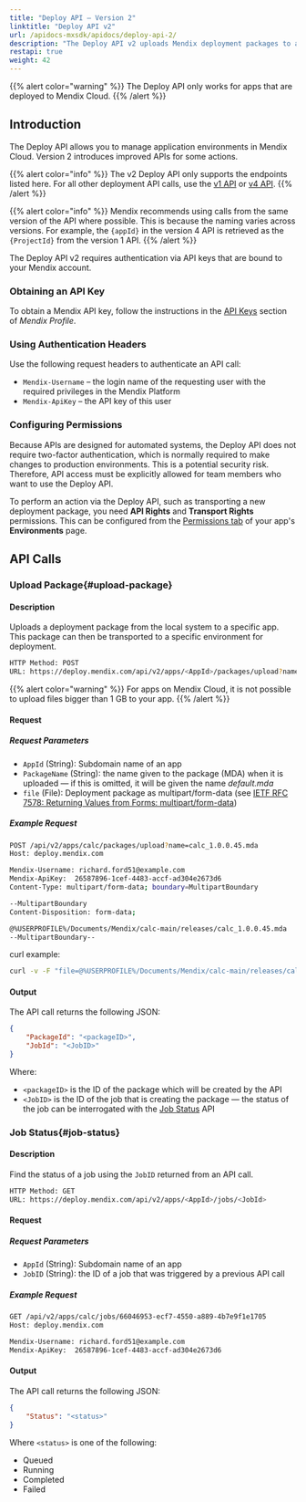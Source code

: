 ```yaml
---
title: "Deploy API – Version 2"
linktitle: "Deploy API v2"
url: /apidocs-mxsdk/apidocs/deploy-api-2/
description: "The Deploy API v2 uploads Mendix deployment packages to an app."
restapi: true
weight: 42
---
```


{{% alert color="warning" %}}
The Deploy API only works for apps that are deployed to Mendix Cloud.
{{% /alert %}}

## Introduction

The Deploy API allows you to manage application environments in Mendix Cloud. Version 2 introduces improved APIs for some actions.

{{% alert color="info" %}}
The v2 Deploy API only supports the endpoints listed here. For all other deployment API calls, use the [v1 API](/apidocs-mxsdk/apidocs/deploy-api/) or [v4 API](/apidocs-mxsdk/apidocs/deploy-api-4/).
{{% /alert %}}

{{% alert color="info" %}}
Mendix recommends using calls from the same version of the API where possible. This is because the naming varies across versions. For example, the `{appId}` in the version 4 API is retrieved as the `{ProjectId}` from the version 1 API.
{{% /alert %}}

The Deploy API v2 requires authentication via API keys that are bound to your Mendix account.

### Obtaining an API Key

To obtain a Mendix API key, follow the instructions in the [API Keys](/mendix-profile/user-settings/#profile-api-keys) section of *Mendix Profile*.

### Using Authentication Headers

Use the following request headers to authenticate an API call:

* `Mendix-Username` – the login name of the requesting user with the required privileges in the Mendix Platform
* `Mendix-ApiKey` – the API key of this user

### Configuring Permissions

Because APIs are designed for automated systems, the Deploy API does not require two-factor authentication, which is normally required to make changes to production environments. This is a potential security risk. Therefore, API access must be explicitly allowed for team members who want to use the Deploy API.

To perform an action via the Deploy API, such as transporting a new deployment package, you need **API Rights** and **Transport Rights** permissions. This can be configured from the [Permissions tab](/developerportal/deploy/node-permissions/#permissions-tab) of your app's **Environments** page.

## API Calls

### Upload Package{#upload-package}

#### Description

Uploads a deployment package from the local system to a specific app. This package can then be transported to a specific environment for deployment.

```bash
HTTP Method: POST
URL: https://deploy.mendix.com/api/v2/apps/<AppId>/packages/upload?name=<PackageName>
```

{{% alert color="warning" %}}
For apps on Mendix Cloud, it is not possible to upload files bigger than 1 GB to your app. 
{{% /alert %}}

#### Request

##### Request Parameters

* `AppId` (String): Subdomain name of an app
* `PackageName` (String): the name given to the package (MDA) when it is uploaded — if this is omitted, it will be given the name *default.mda*
* `file` (File): Deployment package as multipart/form-data (see [IETF RFC 7578: Returning Values from Forms: multipart/form-data](https://tools.ietf.org/html/rfc7578))

##### Example Request

<!--Check this is correct -->

```bash
POST /api/v2/apps/calc/packages/upload?name=calc_1.0.0.45.mda
Host: deploy.mendix.com

Mendix-Username: richard.ford51@example.com
Mendix-ApiKey:  26587896-1cef-4483-accf-ad304e2673d6
Content-Type: multipart/form-data; boundary=MultipartBoundary

--MultipartBoundary
Content-Disposition: form-data;

@%USERPROFILE%/Documents/Mendix/calc-main/releases/calc_1.0.0.45.mda
--MultipartBoundary--
```

curl example:

```bash
curl -v -F "file=@%USERPROFILE%/Documents/Mendix/calc-main/releases/calc_1.0.0.45.mda"  -X POST -H "Mendix-Username: richard.ford51@example.com" -H "Mendix-ApiKey: 26587896-1cef-4483-accf-ad304e2673d6" "https://deploy.mendix.com/api/v2/apps/calc/packages/upload?name=calc_1.0.0.45.mda"
```

#### Output

The API call returns the following JSON:

```json
{
    "PackageId": "<packageID>",
    "JobId": "<JobID>"
}
```

Where:

* `<packageID>` is the ID of the package which will be created by the API
* `<JobID>` is the ID of the job that is creating the package — the status of the job can be interrogated with the [Job Status](#job-status) API

### Job Status{#job-status}

#### Description

Find the status of a job using the `JobID` returned from an API call.

```bash
HTTP Method: GET
URL: https://deploy.mendix.com/api/v2/apps/<AppId>/jobs/<JobId>
```

#### Request

##### Request Parameters

* `AppId` (String): Subdomain name of an app
* `JobID` (String): the ID of a job that was triggered by a previous API call

##### Example Request

```bash
GET /api/v2/apps/calc/jobs/66046953-ecf7-4550-a889-4b7e9f1e1705
Host: deploy.mendix.com

Mendix-Username: richard.ford51@example.com
Mendix-ApiKey:  26587896-1cef-4483-accf-ad304e2673d6
```

#### Output

The API call returns the following JSON:

```json
{
    "Status": "<status>"
}
```

Where `<status>` is one of the following:

* Queued
* Running
* Completed
* Failed

